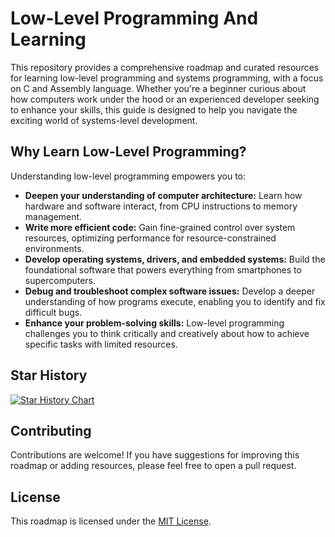 # Low-Level Programming And Learning

This repository provides a comprehensive roadmap and curated resources for learning low-level programming and systems programming, with a focus on C and Assembly language. Whether you're a beginner curious about how computers work under the hood or an experienced developer seeking to enhance your skills, this guide is designed to help you navigate the exciting world of systems-level development.

## Why Learn Low-Level Programming?

Understanding low-level programming empowers you to:

* **Deepen your understanding of computer architecture:** Learn how hardware and software interact, from CPU instructions to memory management.
* **Write more efficient code:** Gain fine-grained control over system resources, optimizing performance for resource-constrained environments.
* **Develop operating systems, drivers, and embedded systems:** Build the foundational software that powers everything from smartphones to supercomputers.
* **Debug and troubleshoot complex software issues:**  Develop a deeper understanding of how programs execute, enabling you to identify and fix difficult bugs.
* **Enhance your problem-solving skills:** Low-level programming challenges you to think critically and creatively about how to achieve specific tasks with limited resources.

## Star History

<a href="https://star-history.com/#mohitmishra786/amILearningEnough&Date">
 <picture>
   <source media="(prefers-color-scheme: dark)" srcset="https://api.star-history.com/svg?repos=mohitmishra786/amILearningEnough&type=Date&theme=dark" />
   <source media="(prefers-color-scheme: light)" srcset="https://api.star-history.com/svg?repos=mohitmishra786/amILearningEnough&type=Date" />
   <img alt="Star History Chart" src="https://api.star-history.com/svg?repos=mohitmishra786/amILearningEnough&type=Date" />
 </picture>
</a>

## Contributing
Contributions are welcome! If you have suggestions for improving this roadmap or adding resources, please feel free to open a pull request.

## License
This roadmap is licensed under the [MIT License](LICENSE).
